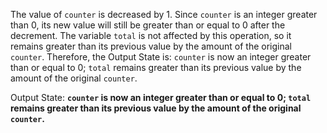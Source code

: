 The value of `counter` is decreased by 1. Since `counter` is an integer greater than 0, its new value will still be greater than or equal to 0 after the decrement. The variable `total` is not affected by this operation, so it remains greater than its previous value by the amount of the original `counter`. Therefore, the Output State is: `counter` is now an integer greater than or equal to 0; `total` remains greater than its previous value by the amount of the original `counter`.

Output State: **`counter` is now an integer greater than or equal to 0; `total` remains greater than its previous value by the amount of the original `counter`.**
